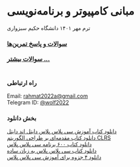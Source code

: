 # مبانی کامپیوتر و برنامه‌نویسی
ترم مهر ۱۴۰۱ دانشگاه حکیم سبزواری

<h3>
<a href="https://github.com/EnAnsari/bcp1401/blob/main/questions.md">سوالات و پاسخ تمرین‌ها</a>
<br><br>
<a href="https://github.com/EnAnsari/bcp1401/tree/main/more-question">سوالات بیشتر ...</a>
<br><br>
</h3>

### راه ارتباطی
Email: <a href="mailto:rahmat2022a@gmail.com">rahmat2022a@gmail.com</a>
<br>
Telegram ID: <a href="https://t.me/wolf2022">@wolf2022</a>

### بخش دانلود
<a href="https://github.com/EnAnsari/bcp1401/releases/tag/1.0.0">دانلود کتاب آموزش سی پلاس پلاس دایتل اند دایتل</a>
<br>
<a href="https://github.com/EnAnsari/bcp1401/releases/tag/1.1.0">دانلود کتاب مقدمه‌ای بر طراحی الگوریتم CLRS</a>
<br>
<a href="https://github.com/EnAnsari/bcp1401/releases/tag/1.2.0">دانلود کتاب ۶۰۰ برنامه سی پلاس پلاس</a>
<br>
<a href="https://github.com/EnAnsari/bcp1401/releases/tag/1.3.0">دانلود کتاب سی پلاس پلاس به زبان ساده</a>
<br>
<a href="https://github.com/EnAnsari/bcp1401/releases/tag/1.4.0">دانلود ۴ جزوه برای آموزش سی پلاس پلاس</a>
